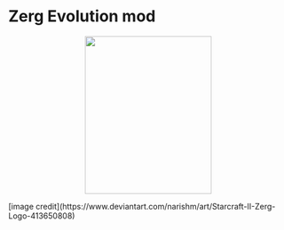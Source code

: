 # Zerg Evolution mod

<p align="center">
  <img height="284" width="228" src="https://images-wixmp-ed30a86b8c4ca887773594c2.wixmp.com/f/d6df2d66-13da-4ce4-ae85-8009742c5c94/d6u9z08-9d5d2f07-709a-4f95-a6dc-00ddf66e6c2b.png/v1/fill/w_284,h_228/starcraft_ii_zerg_logo_by_narishm_d6u9z08-fullview.png?token=eyJ0eXAiOiJKV1QiLCJhbGciOiJIUzI1NiJ9.eyJzdWIiOiJ1cm46YXBwOjdlMGQxODg5ODIyNjQzNzNhNWYwZDQxNWVhMGQyNmUwIiwiaXNzIjoidXJuOmFwcDo3ZTBkMTg4OTgyMjY0MzczYTVmMGQ0MTVlYTBkMjZlMCIsIm9iaiI6W1t7ImhlaWdodCI6Ijw9MjI4IiwicGF0aCI6IlwvZlwvZDZkZjJkNjYtMTNkYS00Y2U0LWFlODUtODAwOTc0MmM1Yzk0XC9kNnU5ejA4LTlkNWQyZjA3LTcwOWEtNGY5NS1hNmRjLTAwZGRmNjZlNmMyYi5wbmciLCJ3aWR0aCI6Ijw9Mjg0In1dXSwiYXVkIjpbInVybjpzZXJ2aWNlOmltYWdlLm9wZXJhdGlvbnMiXX0.Tbi5zkD0Nkf1kScEvL__PZPui12P4eiFJv1aENEb1u4">
</p>
[image credit](https://www.deviantart.com/narishm/art/Starcraft-II-Zerg-Logo-413650808)
